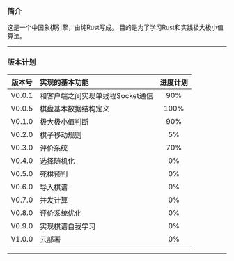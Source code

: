 ### 简介
这是一个中国象棋引擎，由纯Rust写成。
目的是为了学习Rust和实践极大极小值算法。

---

### 版本计划

| 版本号 | 实现的基本功能 | 进度计划 |
|:---:|:---|:---:|
| V0.0.1 | 和客户端之间实现单线程Socket通信 | 90% |
| V0.0.5 | 棋盘基本数据结构定义 | 100% |
| V0.1.0 | 极大极小值判断 | 90% |
| V0.2.0 | 棋子移动规则 | 5% |
| V0.3.0 | 评价系统 | 70% |
| V0.4.0 | 选择随机化 | 0% |
| V0.5.0 | 死棋预判 | 0% |
| V0.6.0 | 导入棋谱 | 0% |
| V0.7.0 | 并发计算 | 0% |
| V0.8.0 | 评价系统优化 | 0% |
| V0.9.0 | 实现棋谱自我学习 | 0% |
| V1.0.0 | 云部署 | 0% |

---
